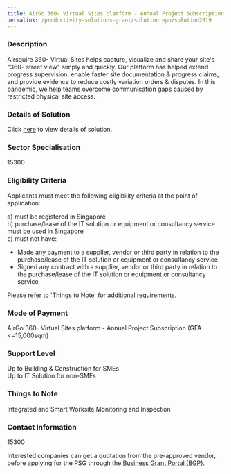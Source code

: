 ```yaml
---
title: AirGo 360- Virtual Sites platform - Annual Project Subscription (GFA <=15,000sqm)
permalink: /productivity-solutions-grant/solutionrepo/solution2619
---
```


### Description

Airsquire 360- Virtual Sites helps capture, visualize and share your site's "360- street view" simply and quickly. Our platform has helped extend progress supervision, enable faster site documentation & progress claims, and provide evidence to reduce costly variation orders & disputes. In this pandemic, we help teams overcome communication gaps caused by restricted physical site access.

### Details of Solution

Click <a href='Airsquire Pte. Ltd.' target='_blank' rel='noopener'>here</a> to view details of solution.

### Sector Specialisation

 15300 

### Eligibility Criteria

Applicants must meet the following eligibility criteria at the point of application:

a) must be registered in Singapore <br>
b) purchase/lease of the IT solution or equipment or consultancy service must be used in Singapore <br>
c) must not have:
- Made any payment to a supplier, vendor or third party in relation to the purchase/lease of the IT solution or equipment or consultancy service
- Signed any contract with a supplier, vendor or third party in relation to the purchase/lease of the IT solution or equipment or consultancy service

Please refer to 'Things to Note' for additional requirements.

### Mode of Payment
AirGo 360- Virtual Sites platform - Annual Project Subscription (GFA <=15,000sqm)

### Support Level
Up to Building & Construction for SMEs <br>
Up to IT Solution for non-SMEs

### Things to Note
Integrated and Smart Worksite Monitoring and Inspection

### Contact Information
15300

Interested companies can get a quotation from the pre-approved vendor, before applying for the PSG through the <a target='_blank' rel='noopener' href='https://www.businessgrants.gov.sg/'>Business Grant Portal (BGP)</a>.
